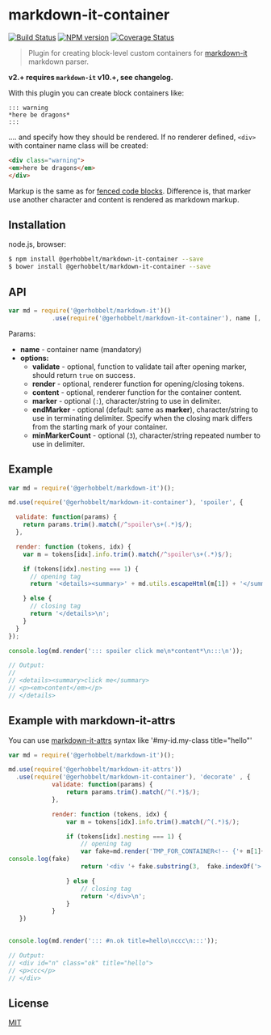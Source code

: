 # markdown-it-container

[![Build Status](https://img.shields.io/travis/GerHobbelt/markdown-it-container/master.svg?style=flat)](https://travis-ci.org/GerHobbelt/markdown-it-container)
[![NPM version](https://img.shields.io/npm/v/@gerhobbelt/markdown-it-container.svg?style=flat)](https://www.npmjs.org/package/@gerhobbelt/markdown-it-container)
[![Coverage Status](https://img.shields.io/coveralls/GerHobbbelt/markdown-it-container/master.svg?style=flat)](https://coveralls.io/r/GerHobbelt/markdown-it-container?branch=master)

> Plugin for creating block-level custom containers for [markdown-it](https://github.com/markdown-it/markdown-it) markdown parser.

__v2.+ requires `markdown-it` v10.+, see changelog.__

With this plugin you can create block containers like:

```
::: warning
*here be dragons*
:::
```

.... and specify how they should be rendered. If no renderer defined, `<div>` with
container name class will be created:

```html
<div class="warning">
<em>here be dragons</em>
</div>
```

Markup is the same as for [fenced code blocks](http://spec.commonmark.org/0.18/#fenced-code-blocks).
Difference is, that marker use another character and content is rendered as markdown markup.


## Installation

node.js, browser:

```bash
$ npm install @gerhobbelt/markdown-it-container --save
$ bower install @gerhobbelt/markdown-it-container --save
```


## API

```js
var md = require('@gerhobbelt/markdown-it')()
            .use(require('@gerhobbelt/markdown-it-container'), name [, options]);
```

Params:

- __name__ - container name (mandatory)
- __options:__
   - __validate__ - optional, function to validate tail after opening marker, should
     return `true` on success.
   - __render__ - optional, renderer function for opening/closing tokens.
   - __content__ - optional, renderer function for the container content.
   - __marker__ - optional (`:`), character/string to use in delimiter.
   - __endMarker__ - optional (default: same as __marker__), character/string to use in terminating delimiter. Specify when the closing mark differs from the starting mark of your container.
   - __minMarkerCount__ - optional (`3`), character/string repeated number to use in delimiter.


## Example

```js
var md = require('@gerhobbelt/markdown-it')();

md.use(require('@gerhobbelt/markdown-it-container'), 'spoiler', {

  validate: function(params) {
    return params.trim().match(/^spoiler\s+(.*)$/);
  },

  render: function (tokens, idx) {
    var m = tokens[idx].info.trim().match(/^spoiler\s+(.*)$/);

    if (tokens[idx].nesting === 1) {
      // opening tag
      return '<details><summary>' + md.utils.escapeHtml(m[1]) + '</summary>\n';

    } else {
      // closing tag
      return '</details>\n';
    }
  }
});

console.log(md.render('::: spoiler click me\n*content*\n:::\n'));

// Output:
//
// <details><summary>click me</summary>
// <p><em>content</em></p>
// </details>
```

## Example with markdown-it-attrs

You can use [markdown-it-attrs](https://github.com/rstacruz/markdown-it-attrs) syntax like '#my-id.my-class title="hello"'

```js
var md = require('@gerhobbelt/markdown-it')();

md.use(require('@gerhobbelt/markdown-it-attrs'))
  .use(require('@gerhobbelt/markdown-it-container'), 'decorate' , {
            validate: function(params) {
                return params.trim().match(/^(.*)$/);
            },

            render: function (tokens, idx) {
                var m = tokens[idx].info.trim().match(/^(.*)$/);

                if (tokens[idx].nesting === 1) {
                    // opening tag
                    var fake=md.render('TMP_FOR_CONTAINER<!-- {'+ m[1]+'} -->')
console.log(fake)
                    return '<div '+ fake.substring(3,  fake.indexOf('>'))+'>\n';

                } else {
                    // closing tag
                    return '</div>\n';
                }
            }
   })
  

console.log(md.render('::: #n.ok title=hello\nccc\n:::'));

// Output:
// <div id="n" class="ok" title="hello">
// <p>ccc</p>
// </div>

```

## License

[MIT](https://github.com/GerHobbelt/markdown-it-container/LICENSE)
